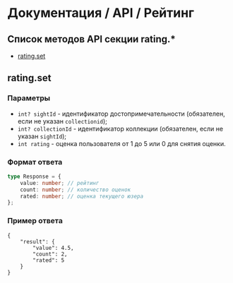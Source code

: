 # Документация / API / Рейтинг
## Список методов API секции rating.*
* [rating.set](#ratingset)

## rating.set
### Параметры
* `int? sightId` - идентификатор достопримечательности (обязателен, если не указан `collectionid`);
* `int? collectionId` - идентификатор коллекции (обязателен, если не указан `sightId`);
* `int rating` - оценка пользователя от 1 до 5 или 0 для снятия оценки.

### Формат ответа
```ts
type Response = {
    value: number; // рейтинг
    count: number; // количество оценок
    rated: number; // оценка текущего юзера
};
```

### Пример ответа
```json5
{
    "result": {
        "value": 4.5,
        "count": 2,
        "rated": 5
    }
}
```
